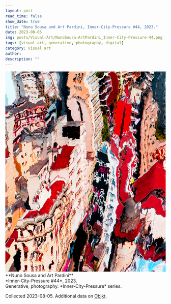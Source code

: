 ```yaml
---
layout: post
read_time: false
show_date: true
title: "Nuno Sousa and Art Pardini, Inner-City-Pressure #44, 2023."
date: 2023-08-05
img: posts/Visual-Art/NunoSousa-ArtPardini_Inner-City-Pressure-44.png
tags: [visual art, generative, photography, digital]
category: visual art
author: 
description: ""
---
```


<img src='./assets/img/posts/Visual-Art/NunoSousa-ArtPardini_Inner-City-Pressure-44.png'>

<br>
**Nuno Sousa and Art Pardini**
<br>*Inner-City-Pressure #44*, 2023.
<br>Generative, photography. *Inner-City-Pressure* series.


 <div class="page-separator"></div>

Collected 2023-08-05. Additional data on [Objkt](https://objkt.com/tokens/KT1E95PaJH2YF8wTKyhSQ3HHjpc2RKipqPge/45).
